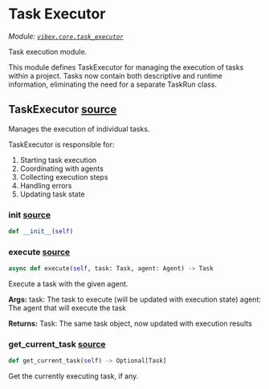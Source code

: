 # Task Executor

*Module: [`vibex.core.task_executor`](https://github.com/dustland/vibex/blob/main/src/vibex/core/task_executor.py)*

Task execution module.

This module defines TaskExecutor for managing the execution of tasks within a project.
Tasks now contain both descriptive and runtime information, eliminating the need
for a separate TaskRun class.

## TaskExecutor <a href="https://github.com/dustland/vibex/blob/main/src/vibex/core/task_executor.py#L19" class="source-link" title="View source code">source</a>

Manages the execution of individual tasks.

TaskExecutor is responsible for:
1. Starting task execution
2. Coordinating with agents
3. Collecting execution steps
4. Handling errors
5. Updating task state

### __init__ <a href="https://github.com/dustland/vibex/blob/main/src/vibex/core/task_executor.py#L31" class="source-link" title="View source code">source</a>

```python
def __init__(self)
```
### execute <a href="https://github.com/dustland/vibex/blob/main/src/vibex/core/task_executor.py#L34" class="source-link" title="View source code">source</a>

```python
async def execute(self, task: Task, agent: Agent) -> Task
```

Execute a task with the given agent.

**Args:**
    task: The task to execute (will be updated with execution state)
    agent: The agent that will execute the task

**Returns:**
    Task: The same task object, now updated with execution results

### get_current_task <a href="https://github.com/dustland/vibex/blob/main/src/vibex/core/task_executor.py#L114" class="source-link" title="View source code">source</a>

```python
def get_current_task(self) -> Optional[Task]
```

Get the currently executing task, if any.

